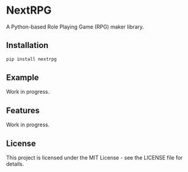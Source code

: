 # NextRPG

A Python-based Role Playing Game (RPG) maker library.

## Installation

```bash
pip install nextrpg
```
## Example

Work in progress.

## Features

Work in progress.

## License

This project is licensed under the MIT License - see the LICENSE file for details. 
